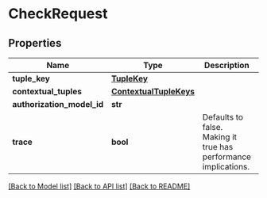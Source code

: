 # CheckRequest


## Properties
Name | Type | Description | Notes
------------ | ------------- | ------------- | -------------
**tuple_key** | [**TupleKey**](TupleKey.md) |  | [optional] 
**contextual_tuples** | [**ContextualTupleKeys**](ContextualTupleKeys.md) |  | [optional] 
**authorization_model_id** | **str** |  | [optional] 
**trace** | **bool** | Defaults to false. Making it true has performance implications. | [optional] [readonly] 

[[Back to Model list]](../README.md#documentation-for-models) [[Back to API list]](../README.md#documentation-for-api-endpoints) [[Back to README]](../README.md)


